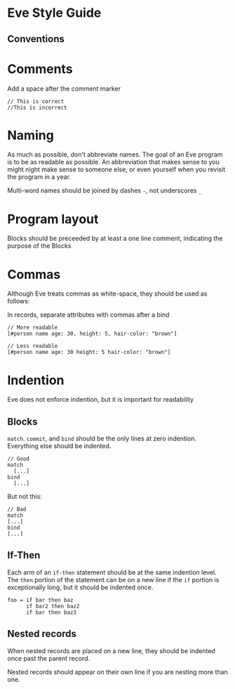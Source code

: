 # Eve Style Guide

## Conventions

# Comments

Add a space after the comment marker

```
// This is correct
//This is incorrect
```

# Naming

As much as possible, don't abbreviate names. The goal of an Eve program is to be as readable as possible. An abbreviation that makes sense to you might night make sense to someone else, or even yourself when you revisit the program in a year.

Multi-word names should be joined by dashes `-`, not underscores `_`


# Program layout

Blocks should be preceeded by at least a one line comment, indicating the purpose of the Blocks

# Commas

Although Eve treats commas as white-space, they should be used as follows:

In records, separate attributes with commas after a bind

```
// More readable
[#person name age: 30, height: 5, hair-color: "brown"]

// Less readable
[#person name age: 30 height: 5 hair-color: "brown"]
```

# Indention

Eve does not enforce indention, but it is important for readability

## Blocks

`match`. `commit`, and `bind` should be the only lines at zero indention. Everything else should be indented.

```
// Good
match
  [...]
bind
  [...]
```

But not this:

```
// Bad
match
[...]
bind
[...]
```

## If-Then

Each arm of an `if-then` statement should be at the same indention level. The `then` portion of the statement can be on a new line if the `if` portion is exceptionally long, but it should be indented once.

```
foo = if bar then baz
      if bar2 then baz2
      if bar then baz3
```

## Nested records

When nested records are placed on a new line, they should be indented once past the parent record.

Nested records should appear on their own line if you are nesting more than one.